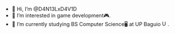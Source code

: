 - 👋 Hi, I’m @D4N13LxD4V1D
- 👀 I’m interested in game development🎮.
- 🌱 I’m currently studying BS Computer Science🖥️ at UP Baguio <img src="https://upload.wikimedia.org/wikipedia/en/3/3d/University_of_The_Philippines_seal.svg" alt="UP Logo" height=15px>.
